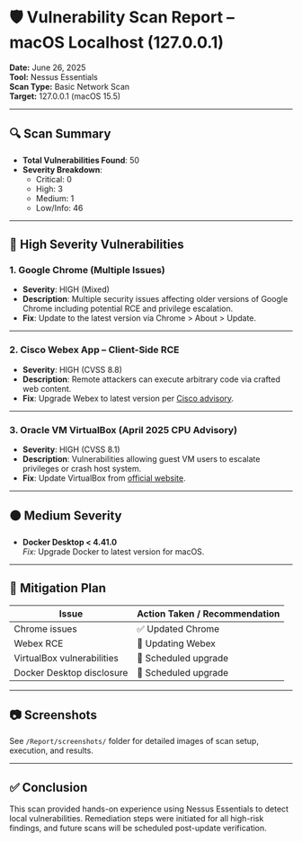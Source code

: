 # 🛡️ Vulnerability Scan Report – macOS Localhost (127.0.0.1)

**Date:** June 26, 2025  
**Tool:** Nessus Essentials  
**Scan Type:** Basic Network Scan  
**Target:** 127.0.0.1 (macOS 15.5)

---

## 🔍 Scan Summary

- **Total Vulnerabilities Found**: 50
- **Severity Breakdown**:
  - Critical: 0
  - High: 3
  - Medium: 1
  - Low/Info: 46

---

## 🔴 High Severity Vulnerabilities

### 1. Google Chrome (Multiple Issues)
- **Severity**: HIGH (Mixed)
- **Description**: Multiple security issues affecting older versions of Google Chrome including potential RCE and privilege escalation.
- **Fix**: Update to the latest version via Chrome > About > Update.

---

### 2. Cisco Webex App – Client-Side RCE
- **Severity**: HIGH (CVSS 8.8)
- **Description**: Remote attackers can execute arbitrary code via crafted web content.
- **Fix**: Upgrade Webex to latest version per [Cisco advisory](https://tools.cisco.com/security/center/content/CiscoSecurityAdvisory/).

---

### 3. Oracle VM VirtualBox (April 2025 CPU Advisory)
- **Severity**: HIGH (CVSS 8.1)
- **Description**: Vulnerabilities allowing guest VM users to escalate privileges or crash host system.
- **Fix**: Update VirtualBox from [official website](https://www.virtualbox.org/).

---

## 🟠 Medium Severity

- **Docker Desktop < 4.41.0**  
  *Fix:* Upgrade Docker to latest version for macOS.

---

## 🧼 Mitigation Plan

| Issue                             | Action Taken / Recommendation      |
|----------------------------------|-----------------------------------|
| Chrome issues                    | ✅ Updated Chrome                  |
| Webex RCE                        | 🔄 Updating Webex                  |
| VirtualBox vulnerabilities       | 🔄 Scheduled upgrade               |
| Docker Desktop disclosure        | 🔄 Scheduled upgrade               |

---

## 📷 Screenshots

See `/Report/screenshots/` folder for detailed images of scan setup, execution, and results.

---

## ✅ Conclusion

This scan provided hands-on experience using Nessus Essentials to detect local vulnerabilities. Remediation steps were initiated for all high-risk findings, and future scans will be scheduled post-update verification.

